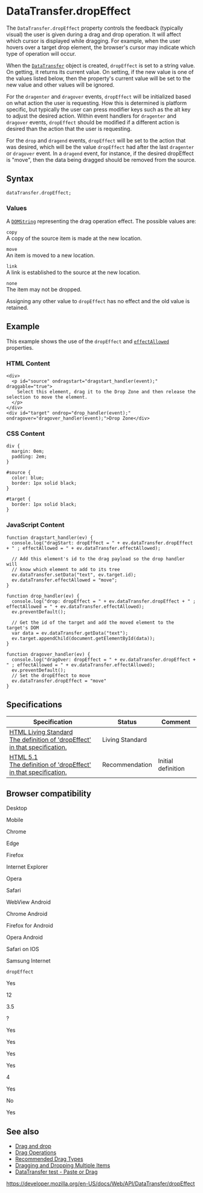 # DataTransfer.dropEffect

The `DataTransfer.dropEffect` property controls the feedback (typically visual) the user is given during a drag and drop operation. It will affect which cursor is displayed while dragging. For example, when the user hovers over a target drop element, the browser's cursor may indicate which type of operation will occur.

When the [`DataTransfer`](../datatransfer) object is created, `dropEffect` is set to a string value. On getting, it returns its current value. On setting, if the new value is one of the values listed below, then the property's current value will be set to the new value and other values will be ignored.

For the `dragenter` and `dragover` events, `dropEffect` will be initialized based on what action the user is requesting. How this is determined is platform specific, but typically the user can press modifier keys such as the alt key to adjust the desired action. Within event handlers for `dragenter` and `dragover` events, `dropEffect` should be modified if a different action is desired than the action that the user is requesting.

For the `drop` and `dragend` events, `dropEffect` will be set to the action that was desired, which will be the value `dropEffect` had after the last `dragenter` or `dragover` event. In a `dragend` event, for instance, if the desired dropEffect is "move", then the data being dragged should be removed from the source.

## Syntax

    dataTransfer.dropEffect;

### Values

A [`DOMString`](../domstring) representing the drag operation effect. The possible values are:

`copy`  
A copy of the source item is made at the new location.

`move`  
An item is moved to a new location.

`link`  
A link is established to the source at the new location.

`none`  
The item may not be dropped.

Assigning any other value to `dropEffect` has no effect and the old value is retained.

## Example

This example shows the use of the `dropEffect` and [`effectAllowed`](effectallowed) properties.

### HTML Content

    <div>
      <p id="source" ondragstart="dragstart_handler(event);" draggable="true">
        Select this element, drag it to the Drop Zone and then release the selection to move the element.
      </p>
    </div>
    <div id="target" ondrop="drop_handler(event);" ondragover="dragover_handler(event);">Drop Zone</div>

### CSS Content

    div {
      margin: 0em;
      padding: 2em;
    }

    #source {
      color: blue;
      border: 1px solid black;
    }

    #target {
      border: 1px solid black;
    }

### JavaScript Content

    function dragstart_handler(ev) {
      console.log("dragStart: dropEffect = " + ev.dataTransfer.dropEffect + " ; effectAllowed = " + ev.dataTransfer.effectAllowed);

      // Add this element's id to the drag payload so the drop handler will
      // know which element to add to its tree
      ev.dataTransfer.setData("text", ev.target.id);
      ev.dataTransfer.effectAllowed = "move";
    }

    function drop_handler(ev) {
      console.log("drop: dropEffect = " + ev.dataTransfer.dropEffect + " ; effectAllowed = " + ev.dataTransfer.effectAllowed);
      ev.preventDefault();

      // Get the id of the target and add the moved element to the target's DOM
      var data = ev.dataTransfer.getData("text");
      ev.target.appendChild(document.getElementById(data));
    }

    function dragover_handler(ev) {
      console.log("dragOver: dropEffect = " + ev.dataTransfer.dropEffect + " ; effectAllowed = " + ev.dataTransfer.effectAllowed);
      ev.preventDefault();
      // Set the dropEffect to move
      ev.dataTransfer.dropEffect = "move"
    }

## Specifications

<table><thead><tr class="header"><th>Specification</th><th>Status</th><th>Comment</th></tr></thead><tbody><tr class="odd"><td><a href="https://html.spec.whatwg.org/multipage/interaction.html#dom-datatransfer-dropeffect">HTML Living Standard<br />
<span class="small">The definition of 'dropEffect' in that specification.</span></a></td><td><span class="spec-living">Living Standard</span></td><td></td></tr><tr class="even"><td><a href="https://www.w3.org/TR/html51/editing.html#dom-datatransfer-dropeffect">HTML 5.1<br />
<span class="small">The definition of 'dropEffect' in that specification.</span></a></td><td><span class="spec-rec">Recommendation</span></td><td>Initial definition</td></tr></tbody></table>

## Browser compatibility

Desktop

Mobile

Chrome

Edge

Firefox

Internet Explorer

Opera

Safari

WebView Android

Chrome Android

Firefox for Android

Opera Android

Safari on IOS

Samsung Internet

`dropEffect`

Yes

12

3.5

?

Yes

Yes

Yes

Yes

4

Yes

No

Yes

## See also

- [Drag and drop](../html_drag_and_drop_api)
- [Drag Operations](../html_drag_and_drop_api/drag_operations)
- [Recommended Drag Types](../html_drag_and_drop_api/recommended_drag_types)
- [Dragging and Dropping Multiple Items](../html_drag_and_drop_api/multiple_items)
- [DataTransfer test - Paste or Drag](https://codepen.io/tech_query/pen/MqGgap)

<a href="https://developer.mozilla.org/en-US/docs/Web/API/DataTransfer/dropEffect" class="_attribution-link">https://developer.mozilla.org/en-US/docs/Web/API/DataTransfer/dropEffect</a>

